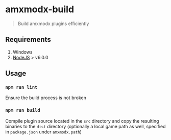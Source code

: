 # amxmodx-build

> Build amxmodx plugins efficiently

## Requirements

1. Windows
2. [NodeJS](https://nodejs.org/en/download) > v6.0.0

## Usage

### `npm run lint`

Ensure the build process is not broken

### `npm run build`

Compile plugin source located in the `src` directory and copy the resulting binaries to the `dist` directory (optionally a local game path as well, specified in `package.json` under `amxmodx.path`)
